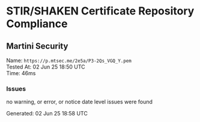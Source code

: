 # STIR/SHAKEN Certificate Repository Compliance

## Martini Security

Name: `https://p.mtsec.me/2e5a/P3-2Qs_VGQ_Y.pem`\
Tested At: 02 Jun 25 18:50 UTC\
Time: 46ms

### Issues

no warning, or error, or notice date level issues were found

Generated: 02 Jun 25 18:58 UTC
